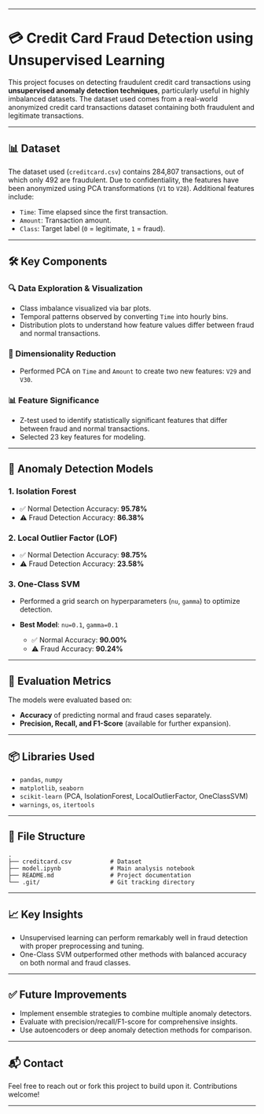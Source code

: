 
---

# 💳 Credit Card Fraud Detection using Unsupervised Learning

This project focuses on detecting fraudulent credit card transactions using **unsupervised anomaly detection techniques**, particularly useful in highly imbalanced datasets. The dataset used comes from a real-world anonymized credit card transactions dataset containing both fraudulent and legitimate transactions.

---

## 📊 Dataset

The dataset used (`creditcard.csv`) contains 284,807 transactions, out of which only 492 are fraudulent. Due to confidentiality, the features have been anonymized using PCA transformations (`V1` to `V28`). Additional features include:

* `Time`: Time elapsed since the first transaction.
* `Amount`: Transaction amount.
* `Class`: Target label (`0` = legitimate, `1` = fraud).

---

## 🛠️ Key Components

### 🔍 Data Exploration & Visualization

* Class imbalance visualized via bar plots.
* Temporal patterns observed by converting `Time` into hourly bins.
* Distribution plots to understand how feature values differ between fraud and normal transactions.

### 📐 Dimensionality Reduction

* Performed PCA on `Time` and `Amount` to create two new features: `V29` and `V30`.

### 📊 Feature Significance

* Z-test used to identify statistically significant features that differ between fraud and normal transactions.
* Selected 23 key features for modeling.

---

## 🚀 Anomaly Detection Models

### 1. **Isolation Forest**

* ✅ Normal Detection Accuracy: **95.78%**
* ⚠️ Fraud Detection Accuracy: **86.38%**

### 2. **Local Outlier Factor (LOF)**

* ✅ Normal Detection Accuracy: **98.75%**
* ⚠️ Fraud Detection Accuracy: **23.58%**

### 3. **One-Class SVM**

* Performed a grid search on hyperparameters (`nu`, `gamma`) to optimize detection.
* **Best Model**: `nu=0.1`, `gamma=0.1`

  * ✅ Normal Accuracy: **90.00%**
  * ⚠️ Fraud Accuracy: **90.24%**

---

## 🧪 Evaluation Metrics

The models were evaluated based on:

* **Accuracy** of predicting normal and fraud cases separately.
* **Precision, Recall, and F1-Score** (available for further expansion).

---

## 📦 Libraries Used

* `pandas`, `numpy`
* `matplotlib`, `seaborn`
* `scikit-learn` (PCA, IsolationForest, LocalOutlierFactor, OneClassSVM)
* `warnings`, `os`, `itertools`

---

## 📁 File Structure

```
.
├── creditcard.csv           # Dataset
├── model.ipynb              # Main analysis notebook
├── README.md                # Project documentation
└── .git/                    # Git tracking directory
```

---

## 📈 Key Insights

* Unsupervised learning can perform remarkably well in fraud detection with proper preprocessing and tuning.
* One-Class SVM outperformed other methods with balanced accuracy on both normal and fraud classes.

---

## ✅ Future Improvements

* Implement ensemble strategies to combine multiple anomaly detectors.
* Evaluate with precision/recall/F1-score for comprehensive insights.
* Use autoencoders or deep anomaly detection methods for comparison.

---

## 📬 Contact

Feel free to reach out or fork this project to build upon it. Contributions welcome!

---

